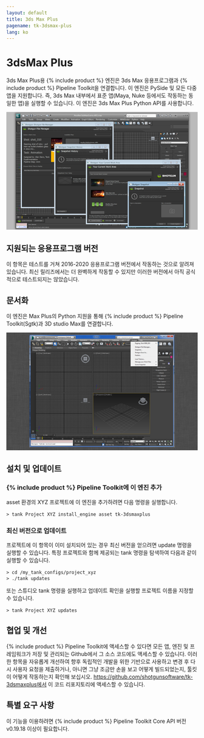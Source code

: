 ```yaml
---
layout: default
title: 3ds Max Plus
pagename: tk-3dsmax-plus
lang: ko
---
```


# 3dsMax Plus

3ds Max Plus용 {% include product %} 엔진은 3ds Max 응용프로그램과 {% include product %} Pipeline Toolkit을 연결합니다. 이 엔진은 PySide 및 모든 다중 앱을 지원합니다. 즉, 3ds Max 내부에서 표준 앱(Maya, Nuke 등에서도 작동하는 동일한 앱)을 실행할 수 있습니다. 이 엔진은 3ds Max Plus Python API를 사용합니다.


![엔진](../images/engines/sg_3dsmax_plus_1.png)

## 지원되는 응용프로그램 버전

이 항목은 테스트를 거쳐 2016-2020 응용프로그램 버전에서 작동하는 것으로 알려져 있습니다. 최신 릴리즈에서는 더 완벽하게 작동할 수 있지만 이러한 버전에서 아직 공식적으로 테스트되지는 않았습니다.

## 문서화

이 엔진은 Max Plus의 Python 지원을 통해 {% include product %} Pipeline Toolkit(Sgtk)과 3D studio Max를 연결합니다.

![엔진](../images/engines/3dsmaxplus_engine.png)

## 설치 및 업데이트

### {% include product %} Pipeline Toolkit에 이 엔진 추가

asset 환경의 XYZ 프로젝트에 이 엔진을 추가하려면 다음 명령을 실행합니다.

```
> tank Project XYZ install_engine asset tk-3dsmaxplus
```

### 최신 버전으로 업데이트

프로젝트에 이 항목이 이미 설치되어 있는 경우 최신 버전을 얻으려면 update 명령을 실행할 수 있습니다. 특정 프로젝트와 함께 제공되는 tank 명령을 탐색하여 다음과 같이 실행할 수 있습니다.

```
> cd /my_tank_configs/project_xyz
> ./tank updates
```

또는 스튜디오 tank 명령을 실행하고 업데이트 확인을 실행할 프로젝트 이름을 지정할 수 있습니다.

```
> tank Project XYZ updates
```


## 협업 및 개선

{% include product %} Pipeline Toolkit에 액세스할 수 있다면 모든 앱, 엔진 및 프레임워크가 저장 및 관리되는 Github에서 그 소스 코드에도 액세스할 수 있습니다. 이러한 항목을 자유롭게 개선하여 향후 독립적인 개발을 위한 기반으로 사용하고 변경 후 다시 사용자 요청을 제출하거나, 아니면 그냥 조금만 손을 보고 어떻게 빌드되었는지, 툴킷이 어떻게 작동하는지 확인해 보십시오. https://github.com/shotgunsoftware/tk-3dsmaxplus에서 이 코드 리포지토리에 액세스할 수 있습니다.

## 특별 요구 사항

이 기능을 이용하려면 {% include product %} Pipeline Toolkit Core API 버전 v0.19.18 이상이 필요합니다.
